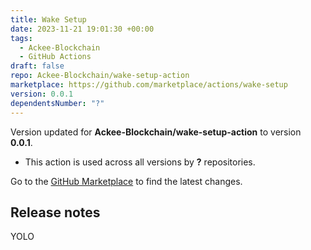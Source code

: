 ```yaml
---
title: Wake Setup
date: 2023-11-21 19:01:30 +00:00
tags:
  - Ackee-Blockchain
  - GitHub Actions
draft: false
repo: Ackee-Blockchain/wake-setup-action
marketplace: https://github.com/marketplace/actions/wake-setup
version: 0.0.1
dependentsNumber: "?"
---
```



Version updated for **Ackee-Blockchain/wake-setup-action** to version **0.0.1**.
- This action is used across all versions by **?** repositories.

Go to the [GitHub Marketplace](https://github.com/marketplace/actions/wake-setup) to find the latest changes.

## Release notes

YOLO
